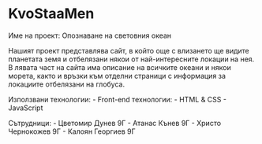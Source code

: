 # KvoStaaMen
Име на проект: Опознаване на световния океан

Нашият проект представлява сайт, в който още с влизането ще видите планетата земя и отбелязани някои от най-интересните локации на нея. В лявата част на сайта има описание на всичките океани и някои морета, както и връзки към отделни страници с информация за локациите отбелязани на глобуса.

Използвани технологии:
    - Front-end технологии: 
        - HTML & CSS
        - JavaScript

Сътрудници:
    - Цветомир Дунев 9Г
    - Атанас Кънев 9Г
    - Христо Чернокожев 9Г
    - Калоян Георгиев 9Г